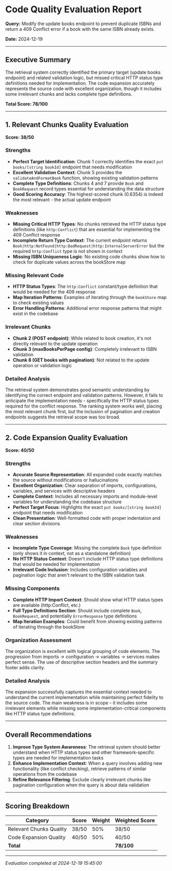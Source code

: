# Code Quality Evaluation Report

**Query:** Modify the update books endpoint to prevent duplicate ISBNs and return a 409 Conflict error if a book with the same ISBN already exists.

**Date:** 2024-12-19

---

## Executive Summary

The retrieval system correctly identified the primary target (update books endpoint) and related validation logic, but missed critical HTTP status type definitions needed for implementation. The code expansion accurately represents the source code with excellent organization, though it includes some irrelevant chunks and lacks complete type definitions.

**Total Score: 78/100**

---

## 1. Relevant Chunks Quality Evaluation

**Score: 38/50**

### Strengths
- **Perfect Target Identification**: Chunk 1 correctly identifies the exact `put books/[string bookId]` endpoint that needs modification
- **Excellent Validation Context**: Chunk 5 provides the `validateAndFormatBook` function, showing existing validation patterns
- **Complete Type Definitions**: Chunks 4 and 7 provide `Book` and `BookRequest` record types essential for understanding the data structure
- **Good Scoring Accuracy**: The highest-scored chunk (0.6354) is indeed the most relevant - the actual update endpoint

### Weaknesses
- **Missing Critical HTTP Types**: No chunks retrieved the HTTP status type definitions (like `http:Conflict`) that are essential for implementing the 409 Conflict response
- **Incomplete Return Type Context**: The current endpoint returns `Book|http:NotFound|http:BadRequest|http:InternalServerError` but the required `http:Conflict` type is not shown in context
- **Missing ISBN Uniqueness Logic**: No existing code chunks show how to check for duplicate values across the bookStore map

### Missing Relevant Code
- **HTTP Status Types**: The `http:Conflict` constant/type definition that would be needed for the 409 response
- **Map Iteration Patterns**: Examples of iterating through the `bookStore` map to check existing values
- **Error Handling Patterns**: Additional error response patterns that might exist in the codebase

### Irrelevant Chunks
- **Chunk 2 (POST endpoint)**: While related to book creation, it's not directly relevant to the update operation
- **Chunk 3 (maxBooksPerPage config)**: Completely irrelevant to ISBN validation
- **Chunk 8 (GET books with pagination)**: Not related to the update operation or validation logic

### Detailed Analysis
The retrieval system demonstrates good semantic understanding by identifying the correct endpoint and validation patterns. However, it fails to anticipate the implementation needs - specifically the HTTP status types required for the conflict response. The ranking system works well, placing the most relevant chunk first, but the inclusion of pagination and creation endpoints suggests the retrieval scope was too broad.

---

## 2. Code Expansion Quality Evaluation

**Score: 40/50**

### Strengths
- **Accurate Source Representation**: All expanded code exactly matches the source without modifications or hallucinations
- **Excellent Organization**: Clear separation of imports, configurations, variables, and services with descriptive headers
- **Complete Context**: Includes all necessary imports and module-level variables for understanding the codebase structure
- **Perfect Target Focus**: Highlights the exact `put books/[string bookId]` endpoint that needs modification
- **Clean Presentation**: Well-formatted code with proper indentation and clear section divisions

### Weaknesses
- **Incomplete Type Coverage**: Missing the complete `Book` type definition (only shows it in context, not as a standalone definition)
- **No HTTP Status Context**: Doesn't include HTTP status type definitions that would be needed for implementation
- **Irrelevant Code Inclusion**: Includes configuration variables and pagination logic that aren't relevant to the ISBN validation task

### Missing Components
- **Complete HTTP Import Context**: Should show what HTTP status types are available (http:Conflict, etc.)
- **Full Type Definitions Section**: Should include complete `Book`, `BookRequest`, and potentially `ErrorResponse` type definitions
- **Map Iteration Examples**: Could benefit from showing existing patterns of iterating through the bookStore

### Organization Assessment
The organization is excellent with logical grouping of code elements. The progression from imports → configuration → variables → services makes perfect sense. The use of descriptive section headers and the summary footer adds clarity.

### Detailed Analysis
The expansion successfully captures the essential context needed to understand the current implementation while maintaining perfect fidelity to the source code. The main weakness is in scope - it includes some irrelevant elements while missing some implementation-critical components like HTTP status type definitions.

---

## Overall Recommendations

1. **Improve Type System Awareness**: The retrieval system should better understand when HTTP status types and other framework-specific types are needed for implementation tasks
2. **Enhance Implementation Context**: When a query involves adding new functionality (like conflict checking), retrieve patterns of similar operations from the codebase
3. **Refine Relevance Filtering**: Exclude clearly irrelevant chunks like pagination configuration when the query is about data validation

---

## Scoring Breakdown

| Category | Score | Weight | Weighted Score |
|----------|-------|--------|----------------|
| Relevant Chunks Quality | 38/50 | 50% | 38/50 |
| Code Expansion Quality | 40/50 | 50% | 40/50 |
| **Total** | | | **78/100** |

---

*Evaluation completed at 2024-12-19 15:45:00*